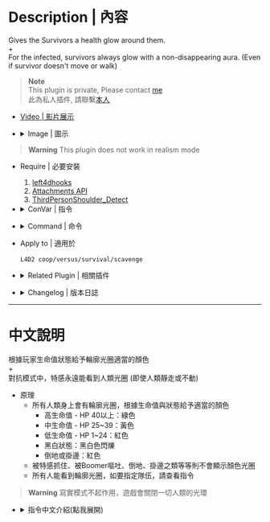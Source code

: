 # Description | 內容
Gives the Survivors a health glow around them.
<br/>+
<br/>For the infected, survivors always glow with a non-disappearing aura. (Even if survivor doesn't move or walk)

> __Note__ <br/>
This plugin is private, Please contact [me](https://github.com/fbef0102/Game-Private_Plugin#私人插件列表-private-plugins-list)<br/>
此為私人插件, 請聯繫[本人](https://github.com/fbef0102/Game-Private_Plugin#私人插件列表-private-plugins-list)

* [Video | 影片展示](https://youtu.be/0MkBgAibf3U)

* <details><summary>Image | 圖示</summary>

	* Last life, low health, medium health, high health (黑白狀態、低生命值、中生命值、高生命值)
	<br/>![l4d2healthglow_1](image/l4d2healthglow_1.jpg)
	* For the infected, survivors always glow with a non-disappearing aura. (Even if survivor doesn't move or walk)
	* 對抗模式中，特感永遠能看到人類光圈 (即使人類靜走或不動)
	<br/>![l4d2healthglow_2](image/l4d2healthglow_2.jpg)
	<br/>![l4d2healthglow_3](image/l4d2healthglow_3.jpg)
	* Purple Glow when get vomit (被噴時，有紫色光圈)
	<br/>![l4d2healthglow_4](image/l4d2healthglow_4.gif)
	* Support Lux's Model Changer (支援模組改變)
	<br/>![l4d2healthglow_5](image/l4d2healthglow_5.gif)
</details>

> __Warning__ This plugin does not work in realism mode

* Require | 必要安裝
	1. [left4dhooks](https://forums.alliedmods.net/showthread.php?t=321696)
	2. [Attachments API](https://forums.alliedmods.net/showthread.php?t=325651)
	3. [ThirdPersonShoulder_Detect](https://forums.alliedmods.net/showthread.php?t=298649)

* <details><summary>ConVar | 指令</summary>

	* cfg/sourcemod/l4d2healthglow.cfg
		```php
		// 0=Plugin off, 1=Plugin on.
		l4d2healthglow_enable "1"

		// High Health Glow Color. Three values between 0-255 separated by spaces. RGB Color255 - Red Green Blue.
		l4d2healthglow_high_color "0 200 0"

		// If 1, High Health Glow Flashing
		l4d2healthglow_high_flashing "0"

		// High Health Glow Mini Range
		l4d2healthglow_high_mini_range "0"

		// High Health Glow Range
		l4d2healthglow_high_range "0"

		// Medium Health Glow Color. Three values between 0-255 separated by spaces. RGB Color255 - Red Green Blue.
		l4d2healthglow_medium_color "200 200 0"

		// If 1, Medium Health Glow Flashing
		l4d2healthglow_medium_flashing "0"

		// Medium health must be equal to or lower than this value
		l4d2healthglow_medium_hp "39"

		// Medium Health Glow Mini Range
		l4d2healthglow_medium_mini_range "0"

		// Medium health Glow Range
		l4d2healthglow_medium_range "0"

		// Low Health Glow Color. Three values between 0-255 separated by spaces. RGB Color255 - Red Green Blue.
		l4d2healthglow_low_color "200 0 0"

		// If 1, Low Health Glow Flashing
		l4d2healthglow_low_flashing "0"

		// Low health must be equal to or lower than this value
		l4d2healthglow_low_hp "24"

		// Low Health Glow Mini Range
		l4d2healthglow_low_mini_range "0"

		// Low Health Glow Range
		l4d2healthglow_low_range "0"

		// Last Life Glow Color. Three values between 0-255 separated by spaces. RGB Color255 - Red Green Blue.
		l4d2healthglow_last_life_color "127 127 127"

		// If 1, Last Life Glow Flashing
		l4d2healthglow_last_life_flashing "1"

		// Last Life Glow Mini Range
		l4d2healthglow_last_life_mini_range "0"

		// Last Life Glow Range
		l4d2healthglow_last_life_range "0"

		// Incap or hanging from ledge Health Glow Color. Three values between 0-255 separated by spaces. RGB Color255 - Red Green Blue.
		l4d2healthglow_incap_color "200 0 0"

		// Incap or hanging from ledge Health Glow Flashing
		l4d2healthglow_incap_flashing "0"

		// Incap or hanging from ledge Health Glow Mini Range
		l4d2healthglow_incap_mini_range "0"

		// Incap or hanging from ledge Health Glow Range
		l4d2healthglow_incap_range "0"

		// If 1, enable glow when survivor get vomit (0=Default glow when get vomit)
		l4d2healthglow_vomit_enable "1"

		// Glow Color when get vomit. Three values between 0-255 separated by spaces. RGB Color255 - Red Green Blue.
		l4d2healthglow_vomit_color "155 0 180"

		// If 1, Glow Flashing when get vomit
		l4d2healthglow_vomit_flashing "0"

		// Glow Mini Range hen get vomit
		l4d2healthglow_vomit_mini_range "0"

		// Glow Range when get vomit
		l4d2healthglow_vomit_range "0"

		// If 1, survivor temp health + hard health
		// If 0, survivor hard health only
		l4d2healthglow_consider_temp_health "1"

		// Which teams can see the health glow.
		// 0 = NONE, 1 = SURVIVOR, 2 = INFECTED, 4 = SPECTATOR.
		// Add numbers greater than 0 for multiple options.
		// Example: "3", enables for SURVIVOR and INFECTED.
		l4d2healthglow_team "7"

		// Interval in seconds to upate the glow rendering. (visibility, color and frame)
		l4d2healthglow_upate_interval "0.5"

		// If 1, You can see yourself glow in thirdperson view
		l4d2healthglow_thirdperson_view "1"
		```
</details>

* <details><summary>Command | 命令</summary>

	None
</details>

* Apply to | 適用於
	```
	L4D2 coop/versus/survival/scavenge
	```

* <details><summary>Related Plugin | 相關插件</summary>

	1. [l4d_h_csm](/Plugin_插件/Survivor_人類/l4d_h_csm): Allows players to change their L4D1/2 character or model in-game!
		* 允許玩家在遊戲中更換一二代角色
	2. [Lux's Model Changer](https://forums.alliedmods.net/showthread.php?t=286987): LMC Allows you to use most models with most characters
		* 可以自由變成其他角色或NPC的模組
</details>

* <details><summary>Changelog | 版本日誌</summary>

	* v1.3h (2024-9-30)
		* Compatible with with [Lux's Model Changer](https://forums.alliedmods.net/showthread.php?t=286987)
		* You can see yourself glow when thirdperson view

	* v1.2h (2024-3-19)
		* Require Attachments API

	* v1.1h (2023-12-18)
		* For the infected, survivors always glow with a non-disappearing aura. (Even if survivor doesn't move or walk)
		* Add cvars about Incap or hanging from ledge Health Glow
		* Filter which teams can see the health glow.
		* Interval in seconds to upate the glow rendering
		* Optimize code and improve performance
		* Compatible with l4d_h_csm v1.3h or above by harry

	* v1.0h (2022-11-27)
		* Remake Code
		* Convert code to latest syntax
		* Add convars, users no need to recompile to change the colors of the glows
		* Changes to fix warnings when compiling on SourceMod 1.11.
		* All in one .sp file

	* v1.0.1
		* [Original Plugin by Mr. Zero](https://forums.alliedmods.net/showthread.php?t=174088)
</details>

- - - -
# 中文說明
根據玩家生命值狀態給予輪廓光圈適當的顏色
<br/>+ 
<br/>對抗模式中，特感永遠能看到人類光圈 (即使人類靜走或不動)

* 原理
	* 所有人類身上會有輪廓光圈，根據生命值與狀態給予適當的顏色
    	* 高生命值 - HP 40以上：綠色
    	* 中生命值 - HP 25~39：黃色
    	* 低生命值 - HP 1~24：紅色
    	* 黑白狀態：黑白色閃爍
    	* 倒地或掛邊：紅色
	* 被特感抓住、被Boomer嘔吐、倒地、掛邊之類等等則不會顯示顏色光圈
	* 所有人能看到輪廓光圈，如要指定隊伍，請查看指令

> __Warning__ 寫實模式不起作用，遊戲會關閉一切人類的光環

* <details><summary>指令中文介紹(點我展開)</summary>

	* 安裝上此插件後，會自動產生文件```cfg/sourcemod/l4d2healthglow.cfg```
		```php
		// 0=關閉插件, 1=啟動插件.
		l4d2healthglow_enable "1"

		// 高生命值時的光圈顏色. 三個0-255的數值，需要空白間隔. (RGB 三色)
		l4d2healthglow_high_color "0 200 0"

		// 為1時，高生命值時的光圈會閃爍
		l4d2healthglow_high_flashing "0"

		// 高生命值時的光圈最小發光範圍 
		l4d2healthglow_high_mini_range "0"

		// 高生命值時的光圈最遠發光範圍 (0=無距離限制)
		l4d2healthglow_high_range "0"

		// 小於或等於這個數值視為 "中生命值"
		l4d2healthglow_medium_hp "39"

		// 中生命值時的光圈顏色. 三個0-255的數值，需要空白間隔. (RGB 三色)
		l4d2healthglow_medium_color "200 200 0"

		// 為1時，中生命值時的光圈會閃爍
		l4d2healthglow_medium_flashing "0"

		// 中生命值時的光圈最小發光範圍
		l4d2healthglow_medium_mini_range "0"

		// 中生命值時的光圈最遠發光範圍 (0=無距離限制)
		l4d2healthglow_medium_range "0"

		// 小於或等於這個數值視為 "低生命值"
		l4d2healthglow_low_hp "24"

		// 低生命值時的光圈顏色. 三個0-255的數值，需要空白間隔. (RGB 三色)
		l4d2healthglow_low_color "200 0 0"

		// 為1時，低生命值時的光圈會閃爍
		l4d2healthglow_low_flashing "0"

		// 低生命值時的光圈最小發光範圍
		l4d2healthglow_low_mini_range "0"

		// 低生命值時的光圈最遠發光範圍 (0=無距離限制)
		l4d2healthglow_low_range "0"

		// 黑白狀態時的光圈顏色. 三個0-255的數值，需要空白間隔. (RGB 三色)
		l4d2healthglow_last_life_color "127 127 127"

		// 為1時，黑白狀態時的光圈會閃爍
		l4d2healthglow_last_life_flashing "1"

		// 黑白狀態時的光圈最小發光範圍
		l4d2healthglow_last_life_mini_range "0"

		// 黑白狀態時的光圈最遠發光範圍 (0=無距離限制)
		l4d2healthglow_last_life_range "0"

		// 倒地或掛邊時的光圈顏色. 三個0-255的數值，需要空白間隔. (RGB 三色)
		l4d2healthglow_incap_color "200 0 0"

		// 為1時，倒地或掛邊時的光圈會閃爍
		l4d2healthglow_incap_flashing "0"

		// 倒地或掛邊時的光圈最小發光範圍
		l4d2healthglow_incap_mini_range "0"

		// 倒地或掛邊時的光圈最遠發光範圍 (0=無距離限制)
		l4d2healthglow_incap_range "0"

		// 為1時，被Boomer噴到會有光圈，所有人都會看到 (0=光圈是遊戲預設)
		l4d2healthglow_vomit_enable "1"

		// 被Boomer噴到時，光圈顏色. 三個0-255的數值，需要空白間隔. (RGB 三色)
		l4d2healthglow_vomit_color "155 0 180"

		// 為1時，被Boomer噴到時，光圈會閃爍
		l4d2healthglow_vomit_flashing "0"

		// 被Boomer噴到時，光圈最小發光範圍
		l4d2healthglow_vomit_mini_range "0"

		// 被Boomer噴到時，光圈最遠發光範圍 (0=無距離限制)
		l4d2healthglow_vomit_range "0"

		// 為1時，生命值計算人類的實血與虛血
		// 為0時，生命值只計算人類的實血
		l4d2healthglow_consider_temp_health "1"

		// 哪些隊伍能看到輪廓光圈
		// 0 = 無, 1 = 倖存者, 2 = 特感, 4 = 旁觀者.
		// 將數字相加起來.
		// 舉例: 3 = 只有倖存者與特感能看到輪廓光圈
		l4d2healthglow_team "7"

		// 渲染輪廓光圈的秒數間隔. (更新狀態、顏色、範圍等等)
		l4d2healthglow_upate_interval "0.5"

		// 為1時，在第三人稱狀態下可以看到自己的光圈
		l4d2healthglow_thirdperson_view "1"
		```
</details>
